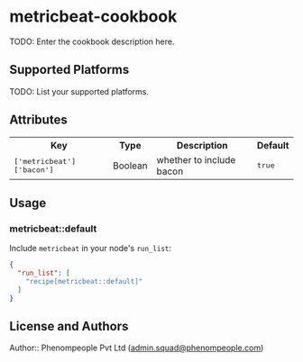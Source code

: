 # metricbeat-cookbook

TODO: Enter the cookbook description here.

## Supported Platforms

TODO: List your supported platforms.

## Attributes

<table>
  <tr>
    <th>Key</th>
    <th>Type</th>
    <th>Description</th>
    <th>Default</th>
  </tr>
  <tr>
    <td><tt>['metricbeat']['bacon']</tt></td>
    <td>Boolean</td>
    <td>whether to include bacon</td>
    <td><tt>true</tt></td>
  </tr>
</table>

## Usage

### metricbeat::default

Include `metricbeat` in your node's `run_list`:

```json
{
  "run_list": [
    "recipe[metricbeat::default]"
  ]
}
```

## License and Authors

Author:: Phenompeople Pvt Ltd (<admin.squad@phenompeople.com>)
